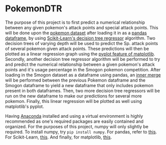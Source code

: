 # PokemonDTR

  The purpose of this project is to first predict a numerical relationship between any given pokemon's attack points and special attack points. This will be done upon 
the [pokemon dataset](https://www.kaggle.com/abcsds/pokemon) after loading it in as a [pandas dataframe](https://pandas.pydata.org/pandas-docs/stable/user_guide/index.html), 
by using [Scikit-Learn's decision tree regressor](https://scikit-learn.org/stable/auto_examples/tree/plot_tree_regression.html#) algorithm. Two decision trees of varying depth will be used 
to predict the Sp. attack points of several pokemon given attack points. These predictions will then be plotted as a linear regression graph using the [pyplot feature of matplotlib](https://matplotlib.org/tutorials/introductory/pyplot.html).
  Secondly, another decision tree regressor algorithm will be performed to try and predict the numerical relationship between a given pokemon's attack points and 
it's usage percentage in the Smogon pokemon competition. After loading in the Smogon dataset as a dataframe using pandas, an [inner merge](https://pandas.pydata.org/pandas-docs/stable/reference/api/pandas.DataFrame.merge.html)
will be performed between the previous Pokemon dataframe and the Smogon dataframe to yield a new dataframe that only includes pokemon present in both dataframes. 
Then, two more decision tree regressors will be run on the new dataframe to make our predictions for several more pokemon. Finally, this linear regression will be plotted 
as well using matplotlib's pyplot.

Having [Anaconda](https://docs.anaconda.com/) installed and using a virtual environment is highly recommended as one's required packages are easily contained and organized.
For the purposes of this project, numpy will only slightly be required. To install numpy, try `pip install numpy`. For pandas, refer to [this](https://anaconda.org/anaconda/pandas).
For Scikit-Learn, [this](https://scikit-learn.org/stable/install.html). And finally, for matplotlib, [this](https://anaconda.org/anaconda/matplotlib). 
